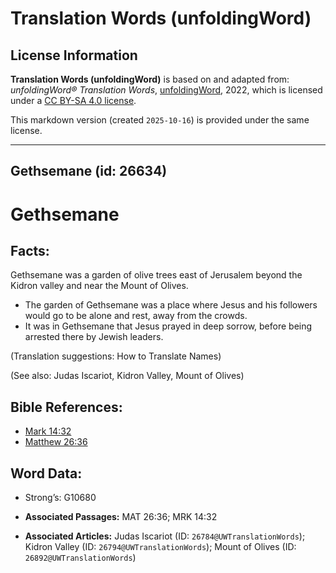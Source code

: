 # Translation Words (unfoldingWord)

## License Information

**Translation Words (unfoldingWord)** is based on and adapted from: _unfoldingWord® Translation Words_, [unfoldingWord](https://unfoldingword.org/utw), 2022, which is licensed under a [CC BY-SA 4.0 license](https://creativecommons.org/licenses/by-sa/4.0/legalcode.en).

This markdown version (created `2025-10-16`) is provided under the same license.



--------------------------------

## Gethsemane (id: 26634)

Gethsemane
==========

Facts:
------

Gethsemane was a garden of olive trees east of Jerusalem beyond the Kidron valley and near the Mount of Olives.

* The garden of Gethsemane was a place where Jesus and his followers would go to be alone and rest, away from the crowds.
* It was in Gethsemane that Jesus prayed in deep sorrow, before being arrested there by Jewish leaders.

(Translation suggestions: How to Translate Names)

(See also: Judas Iscariot, Kidron Valley, Mount of Olives)

Bible References:
-----------------

* [Mark 14:32](https://ref.ly/Mark14:32)
* [Matthew 26:36](https://ref.ly/Matt26:36)

Word Data:
----------

* Strong’s: G10680

* **Associated Passages:** MAT 26:36; MRK 14:32
* **Associated Articles:** Judas Iscariot (ID: `26784@UWTranslationWords`); Kidron Valley (ID: `26794@UWTranslationWords`); Mount of Olives (ID: `26892@UWTranslationWords`)

